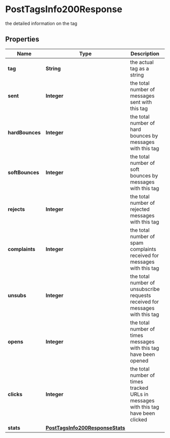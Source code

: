 

# PostTagsInfo200Response

the detailed information on the tag

## Properties

| Name | Type | Description | Notes |
|------------ | ------------- | ------------- | -------------|
|**tag** | **String** | the actual tag as a string |  [optional] |
|**sent** | **Integer** | the total number of messages sent with this tag |  [optional] |
|**hardBounces** | **Integer** | the total number of hard bounces by messages with this tag |  [optional] |
|**softBounces** | **Integer** | the total number of soft bounces by messages with this tag |  [optional] |
|**rejects** | **Integer** | the total number of rejected messages with this tag |  [optional] |
|**complaints** | **Integer** | the total number of spam complaints received for messages with this tag |  [optional] |
|**unsubs** | **Integer** | the total number of unsubscribe requests received for messages with this tag |  [optional] |
|**opens** | **Integer** | the total number of times messages with this tag have been opened |  [optional] |
|**clicks** | **Integer** | the total number of times tracked URLs in messages with this tag have been clicked |  [optional] |
|**stats** | [**PostTagsInfo200ResponseStats**](PostTagsInfo200ResponseStats.md) |  |  [optional] |



